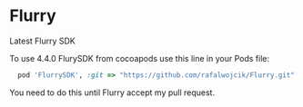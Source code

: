 Flurry
======

Latest Flurry SDK

To use 4.4.0 FlurySDK from cocoapods use this line in your Pods file:

```ruby
  pod 'FlurrySDK', :git => "https://github.com/rafalwojcik/Flurry.git"
```

You need to do this until Flurry accept my pull request.
